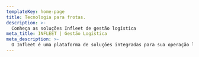 ```yaml
---
templateKey: home-page
title: Tecnologia para frotas.
description: >-
  Conheça as soluções Infleet de gestão logística
meta_title: INFLEET | Gestão Logística
meta_description: >-
  O Infleet é uma plataforma de soluções integradas para sua operação logística. Uma solução composta por quatro módulos, Roteirização, Monitoramento, Gestão de Manutenção e Gestão de Abastecimentos
---
```

